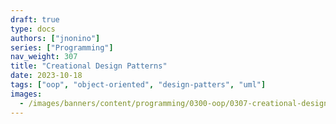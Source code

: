 ```yaml
---
draft: true
type: docs
authors: ["jnonino"]
series: ["Programming"]
nav_weight: 307
title: "Creational Design Patterns"
date: 2023-10-18
tags: ["oop", "object-oriented", "design-patters", "uml"]
images:
  - /images/banners/content/programming/0300-oop/0307-creational-design-patterns.en.png
---
```

